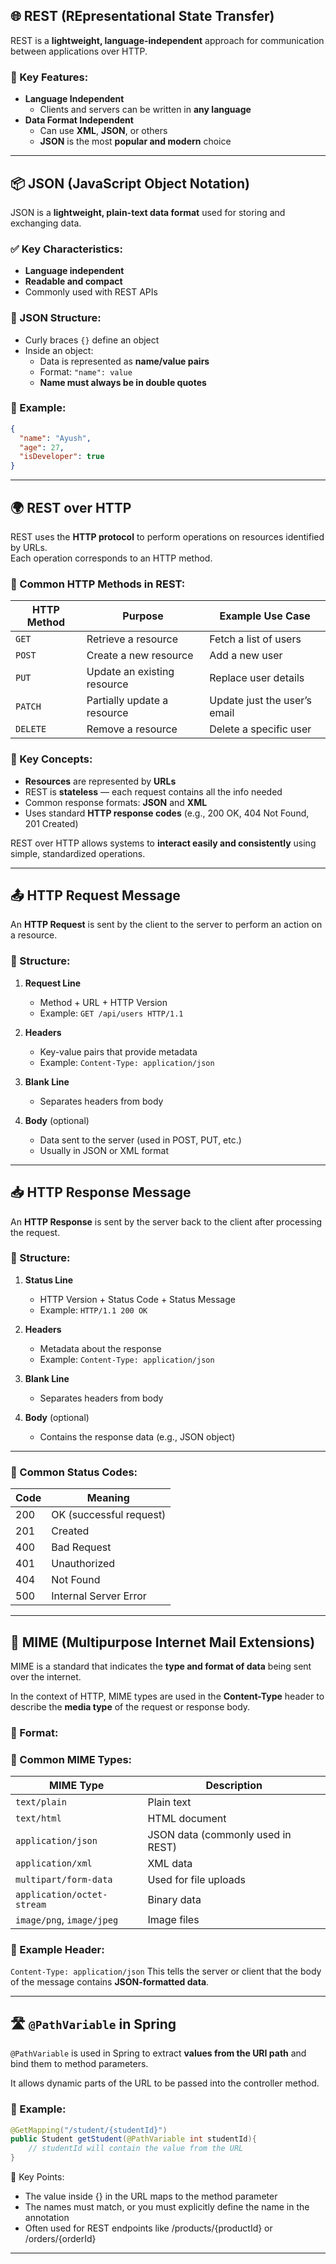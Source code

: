 ## 🌐 REST (REpresentational State Transfer)

REST is a **lightweight, language-independent** approach for communication between applications over HTTP.

### 🔑 Key Features:

- **Language Independent**
    - Clients and servers can be written in **any language**
- **Data Format Independent**
    - Can use **XML**, **JSON**, or others
    - **JSON** is the most **popular and modern** choice

---

## 📦 JSON (JavaScript Object Notation)

JSON is a **lightweight, plain-text data format** used for storing and exchanging data.

### ✅ Key Characteristics:

- **Language independent**
- **Readable and compact**
- Commonly used with REST APIs

### 🧱 JSON Structure:

- Curly braces `{}` define an object
- Inside an object:
    - Data is represented as **name/value pairs**
    - Format: `"name": value`
    - **Name must always be in double quotes**

### 📝 Example:

```json
{
  "name": "Ayush",
  "age": 27,
  "isDeveloper": true
}
```

---

## 🌍 REST over HTTP

REST uses the **HTTP protocol** to perform operations on resources identified by URLs.  
Each operation corresponds to an HTTP method.

### 🔧 Common HTTP Methods in REST:

| HTTP Method | Purpose                     | Example Use Case             |
|-------------|-----------------------------|------------------------------|
| `GET`       | Retrieve a resource         | Fetch a list of users        |
| `POST`      | Create a new resource       | Add a new user               |
| `PUT`       | Update an existing resource | Replace user details         |
| `PATCH`     | Partially update a resource | Update just the user’s email |
| `DELETE`    | Remove a resource           | Delete a specific user       |

### 📌 Key Concepts:

- **Resources** are represented by **URLs**
- REST is **stateless** — each request contains all the info needed
- Common response formats: **JSON** and **XML**
- Uses standard **HTTP response codes** (e.g., 200 OK, 404 Not Found, 201 Created)

REST over HTTP allows systems to **interact easily and consistently** using simple, standardized operations.

---

## 📤 HTTP Request Message

An **HTTP Request** is sent by the client to the server to perform an action on a resource.

### 🧱 Structure:

1. **Request Line**
    - Method + URL + HTTP Version
    - Example: `GET /api/users HTTP/1.1`

2. **Headers**
    - Key-value pairs that provide metadata
    - Example: `Content-Type: application/json`

3. **Blank Line**
    - Separates headers from body

4. **Body** (optional)
    - Data sent to the server (used in POST, PUT, etc.)
    - Usually in JSON or XML format

---

## 📥 HTTP Response Message

An **HTTP Response** is sent by the server back to the client after processing the request.

### 🧱 Structure:

1. **Status Line**
    - HTTP Version + Status Code + Status Message
    - Example: `HTTP/1.1 200 OK`

2. **Headers**
    - Metadata about the response
    - Example: `Content-Type: application/json`

3. **Blank Line**
    - Separates headers from body

4. **Body** (optional)
    - Contains the response data (e.g., JSON object)

---

### 🔢 Common Status Codes:

| Code | Meaning                 |
|------|-------------------------|
| 200  | OK (successful request) |
| 201  | Created                 |
| 400  | Bad Request             |
| 401  | Unauthorized            |
| 404  | Not Found               |
| 500  | Internal Server Error   |

---

## 📄 MIME (Multipurpose Internet Mail Extensions)

MIME is a standard that indicates the **type and format of data** being sent over the internet.

In the context of HTTP, MIME types are used in the **Content-Type** header to describe the **media type** of the request
or response body.

### 🧱 Format:

### 📌 Common MIME Types:

| MIME Type                  | Description                       |
|----------------------------|-----------------------------------|
| `text/plain`               | Plain text                        |
| `text/html`                | HTML document                     |
| `application/json`         | JSON data (commonly used in REST) |
| `application/xml`          | XML data                          |
| `multipart/form-data`      | Used for file uploads             |
| `application/octet-stream` | Binary data                       |
| `image/png`, `image/jpeg`  | Image files                       |

### 📝 Example Header:

```Content-Type: application/json```
This tells the server or client that the body of the message contains **JSON-formatted data**.

---
## 🛣️ `@PathVariable` in Spring

`@PathVariable` is used in Spring to extract **values from the URI path** and bind them to method parameters.

It allows dynamic parts of the URL to be passed into the controller method.

### 📝 Example:
```java
@GetMapping("/student/{studentId}")
public Student getStudent(@PathVariable int studentId){
    // studentId will contain the value from the URL
}
```

🔑 Key Points:
- The value inside {} in the URL maps to the method parameter
- The names must match, or you must explicitly define the name in the annotation
- Often used for REST endpoints like /products/{productId} or /orders/{orderId}

---


